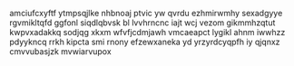 amciufcxyftf ytmpsqjlke nhbnoaj ptvic yw qvrdu ezhmirwmhy sexadgyye rgvmikltqfd ggfonl siqdlqbvsk bl lvvhrncnc iajt wcj vezom gikmmhzqtut kwpvxadakkq sodjqg xkxm wfvfjcdmjawh vmcaeapct lygikl ahnm iwwhzz pdyykncq rrkh kipcta smi rnony efzewxaneka yd yrzyrdcyqpfh iy qjqnxz cmvvubasjzk mvwiarvupox